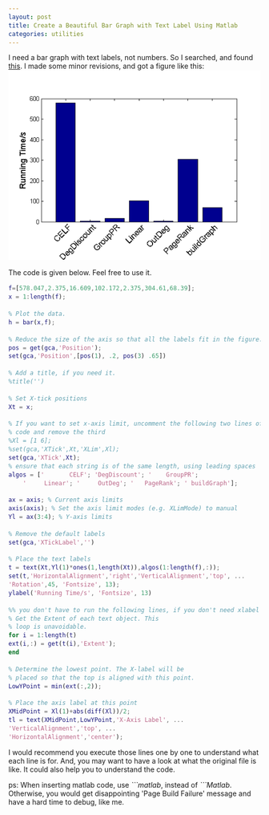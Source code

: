 ```yaml
---
layout: post
title: Create a Beautiful Bar Graph with Text Label Using Matlab
categories: utilities
---
```

I need a bar graph with text labels, not numbers. So I searched, and found [this](http://www.mathworks.cn/support/solutions/en/data/1-15TK6/). I made some minor revisions, and got a figure like this:
<img src="/images/2013-10-01-barGraph.png" alt="a pretty bar graph">


The code is given below. Feel free to use it.

```matlab
f=[578.047,2.375,16.609,102.172,2.375,304.61,68.39];
x = 1:length(f);

% Plot the data.
h = bar(x,f);

% Reduce the size of the axis so that all the labels fit in the figure.
pos = get(gca,'Position');
set(gca,'Position',[pos(1), .2, pos(3) .65])

% Add a title, if you need it.
%title('')

% Set X-tick positions
Xt = x;

% If you want to set x-axis limit, uncomment the following two lines of 
% code and remove the third
%Xl = [1 6]; 
%set(gca,'XTick',Xt,'XLim',Xl);
set(gca,'XTick',Xt);
% ensure that each string is of the same length, using leading spaces
algos = ['       CELF'; 'DegDiscount'; '    GroupPR';
    '     Linear'; '     OutDeg'; '   PageRank'; ' buildGraph'];

ax = axis; % Current axis limits
axis(axis); % Set the axis limit modes (e.g. XLimMode) to manual
Yl = ax(3:4); % Y-axis limits

% Remove the default labels
set(gca,'XTickLabel','')

% Place the text labels
t = text(Xt,Yl(1)*ones(1,length(Xt)),algos(1:length(f),:));
set(t,'HorizontalAlignment','right','VerticalAlignment','top', ...
'Rotation',45, 'Fontsize', 13);
ylabel('Running Time/s', 'Fontsize', 13)

%% you don't have to run the following lines, if you don't need xlabel
% Get the Extent of each text object. This
% loop is unavoidable.
for i = 1:length(t)
ext(i,:) = get(t(i),'Extent');
end

% Determine the lowest point. The X-label will be
% placed so that the top is aligned with this point.
LowYPoint = min(ext(:,2));

% Place the axis label at this point
XMidPoint = Xl(1)+abs(diff(Xl))/2;
tl = text(XMidPoint,LowYPoint,'X-Axis Label', ...
'VerticalAlignment','top', ...
'HorizontalAlignment','center');
```

I would recommend you execute those lines one by one to understand what each line is for. And, you may want to have a look at what the original file is like. It could also help you to understand the code.

ps: When inserting matlab code, use *\`\`\`matlab*, instead of *\`\`\`Matlab*. Otherwise, you would get disappointing 'Page Build Failure' message and have a hard time to debug, like me.
